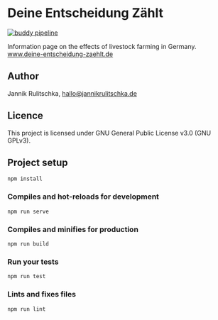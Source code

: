 # Deine Entscheidung Zählt

[![buddy pipeline](https://app.buddy.works/joterr/deine-entscheidung-zaehlt/pipelines/pipeline/158878/badge.svg?token=731849429a9ba2276625beb38acacbb8caa74e3b60019234ea246ad05ab6c4c5 "buddy pipeline")](https://app.buddy.works/joterr/deine-entscheidung-zaehlt/pipelines/pipeline/158878)

Information page on the effects of livestock farming in Germany. www.deine-entscheidung-zaehlt.de

## Author
Jannik Rulitschka, hallo@jannikrulitschka.de

## Licence
This project is licensed under GNU General Public License v3.0 (GNU GPLv3).

## Project setup
```
npm install
```

### Compiles and hot-reloads for development
```
npm run serve
```

### Compiles and minifies for production
```
npm run build
```

### Run your tests
```
npm run test
```

### Lints and fixes files
```
npm run lint
```
